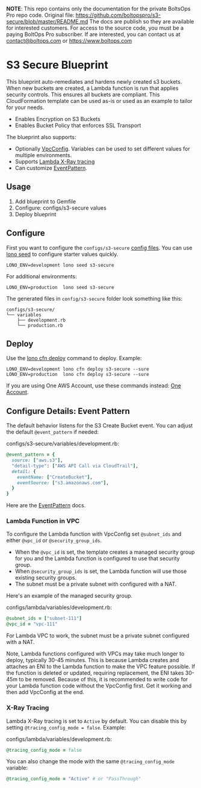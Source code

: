 <!-- note marker start -->
**NOTE**: This repo contains only the documentation for the private BoltsOps Pro repo code.
Original file: https://github.com/boltopspro/s3-secure/blob/master/README.md
The docs are publish so they are available for interested customers.
For access to the source code, you must be a paying BoltOps Pro subscriber.
If are interested, you can contact us at contact@boltops.com or https://www.boltops.com

<!-- note marker end -->

# S3 Secure Blueprint

This blueprint auto-remediates and hardens newly created s3 buckets.  When new buckets are created, a Lambda function is run that applies security controls. This ensures all buckets are compliant.  This CloudFormation template can be used as-is or used as an example to tailor for your needs.

* Enables Encryption on S3 Buckets
* Enables Bucket Policy that enforces SSL Transport

The blueprint also supports:

* Optionally [VpcConfig](https://docs.aws.amazon.com/AWSCloudFormation/latest/UserGuide/aws-resource-lambda-function.html#cfn-lambda-function-vpcconfig). Variables can be used to set different values for multiple environments.
* Supports [Lambda X-Ray tracing](https://docs.aws.amazon.com/lambda/latest/dg/lambda-x-ray.html)
* Can customize [EventPattern](https://docs.aws.amazon.com/eventbridge/latest/userguide/aws-events.html).

## Usage

1. Add blueprint to Gemfile
2. Configure: configs/s3-secure values
3. Deploy blueprint

## Configure

First you want to configure the `configs/s3-secure` [config files](https://lono.cloud/docs/core/configs/).  You can use [lono seed](https://lono.cloud/reference/lono-seed/) to configure starter values quickly.

    LONO_ENV=development lono seed s3-secure

For additional environments:

    LONO_ENV=production  lono seed s3-secure

The generated files in `config/s3-secure` folder look something like this:

    configs/s3-secure/
    └── variables
        ├── development.rb
        └── production.rb

## Deploy

Use the [lono cfn deploy](https://lono.cloud/reference/lono-cfn-deploy/) command to deploy. Example:

    LONO_ENV=development lono cfn deploy s3-secure --sure
    LONO_ENV=production  lono cfn deploy s3-secure --sure

If you are using One AWS Account, use these commands instead: [One Account](docs/one-account.md).

## Configure Details: Event Pattern

The default behavior listens for the S3 Create Bucket event. You can adjust the default `@event_pattern` if needed:

configs/s3-secure/variables/development.rb:

```ruby
@event_pattern = {
  source: ["aws.s3"],
  "detail-type": ["AWS API Call via CloudTrail"],
  detail: {
    eventName: ["CreateBucket"],
    eventSource: ["s3.amazonaws.com"],
  }
}
```

Here are the [EventPattern](https://docs.aws.amazon.com/eventbridge/latest/userguide/aws-events.html) docs.

### Lambda Function in VPC

To configure the Lambda function with VpcConfig set `@subnet_ids` and either `@vpc_id` or `@security_group_ids`.

* When the `@vpc_id` is set, the template creates a managed security group for you and the Lambda function is configured to use that security group.
* When `@security_group_ids` is set, the Lambda function will use those existing security groups.
* The subnet must be a private subnet with configured with a NAT.

Here's an example of the managed security group.

configs/lambda/variables/development.rb:

```ruby
@subnet_ids = ["subnet-111"]
@vpc_id = "vpc-111"
```

For Lambda VPC to work, the subnet must be a private subnet configured with a NAT.

Note, Lambda functions configured with VPCs may take much longer to deploy, typically 30-45 minutes. This is because Lambda creates and attaches an ENI to the Lambda function to make the VPC feature possible. If the function is deleted or updated, requiring replacement, the ENI takes 30-45m to be removed. Because of this, it is recommended to write code for your Lambda function code without the VpcConfig first. Get it working and then add VpcConfig at the end.

### X-Ray Tracing

Lambda X-Ray tracing is set to `Active` by default. You can disable this by setting `@tracing_config_mode = false`. Example:

configs/lambda/variables/development.rb:

```ruby
@tracing_config_mode = false
```

You can also change the mode with the same `@tracing_config_mode` variable:

```ruby
@tracing_config_mode = "Active" # or "PassThrough"
```

